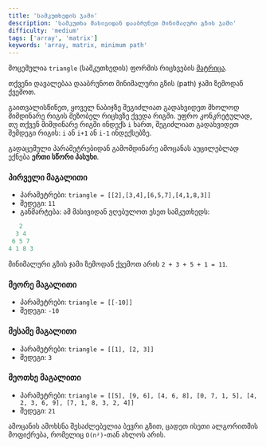 ```yaml
---
title: 'სამკუთხედის ჯამი'
description: 'სამკუთხა მასივიდან დააბრუნეთ მინიმალური გზის ჯამი'
difficulty: 'medium'
tags: ['array', 'matrix']
keywords: 'array, matrix, minimum path'
---
```


მოცემულია `triangle` (სამკუთხედის) ფორმის რიცხვების [მატრიცა](./doc/guides/javascript/array#ორგანზომილებიანი_მასივი).

თქვენი დავალებაა დააბრუნოთ მინიმალური გზის (path) ჯამი ზემოდან ქვემოთ.

გაითვალისწინეთ, ყოველ ნაბიჯზე შეგიძლიათ გადახვიდეთ მხოლოდ მიმდინარე რიგის მეზობელ რიცხვზე ქვედა რიგში.
უფრო კონკრეტულად, თუ თქვენ მიმდინარე რიგში ინდექს `i` ხართ, შეგიძლიათ გადახვიდეთ შემდეგი რიგის: `i` ან `i+1` ან `i-1` ინდექსებზე.

გადაცემული პარამეტრებიდან გამომდინარე ამოცანას აუცილებლად ექნება **ერთი სწორი პასუხი**.

### პირველი მაგალითი

- პარამეტრები: `triangle = [[2],[3,4],[6,5,7],[4,1,8,3]]`
- შედეგი: `11`
- განმარტება: ამ მასივიდან ვღებულოთ ესეთ სამკუთხედს:

```js
   2
  3 4
 6 5 7
4 1 8 3
```

მინიმალური გზის ჯამი ზემოდან ქვემოთ არის `2 + 3 + 5 + 1 = 11`.

### მეორე მაგალითი

- პარამეტრები: `triangle = [[-10]]`
- შედეგი: `-10`

### მესამე მაგალითი

- პარამეტრები: `triangle = [[1], [2, 3]]`
- შედეგი: `3`

### მეოთხე მაგალითი

- პარამეტრები: `triangle = [[5], [9, 6], [4, 6, 8], [0, 7, 1, 5], [4, 2, 3, 6, 9], [7, 1, 8, 3, 2, 4]]`
- შედეგი: `21`

ამოცანის ამოხსნა შესაძლებელია ბევრი გზით,
ცადეთ ისეთი ალგორითმის მოფიქრება, რომელიც `O(n²)`-თან ახლოს არის.